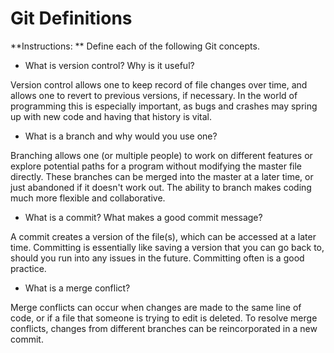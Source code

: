 # Git Definitions

**Instructions: ** Define each of the following Git concepts.

* What is version control?  Why is it useful?

Version control allows one to keep record of file changes over time, and allows one to revert to previous versions, if necessary.  In the world of programming this is especially important, as bugs and crashes may spring up with new code and having that history is vital.



* What is a branch and why would you use one?

Branching allows one (or multiple people) to work on different features or explore potential paths for a program without modifying the master file directly.  These branches can be merged into the master at a later time, or just abandoned if it doesn't work out.  The ability to branch makes coding much more flexible and collaborative.


* What is a commit? What makes a good commit message?

A commit creates a version of the file(s), which can be accessed at a later time.  Committing is essentially like saving a version that you can go back to, should you run into any issues in the future.  Committing often is a good practice.


* What is a merge conflict?

Merge conflicts can occur when changes are made to the same line of code, or if a file that someone is trying to edit is deleted.  To resolve merge conflicts, changes from different branches can be reincorporated in a new commit.